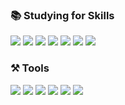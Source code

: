 ### 📚 Studying for Skills
  <img src="https://img.shields.io/badge/HTML5-E34F26?style=flat-square&logo=HTML5&logoColor=ffffff" /> <img src="https://img.shields.io/badge/CSS3-1572B6?style=flat-square&logo=CSS3&logoColor=ffffff" /> <img src="https://img.shields.io/badge/SCSS-CC6699?style=flat-square&logo=Sass&logoColor=ffffff" /> <img src="https://img.shields.io/badge/Bootstrap-7952B3?style=flat-square&logo=Bootstrap&logoColor=ffffff" /> <img src="https://img.shields.io/badge/Javascript-F7DF1E?style=flat-square&logo=javascript&logoColor=ffffff" /> <img src="https://img.shields.io/badge/Typescript-3178C6?style=flat-square&logo=typescript&logoColor=ffffff" /> <img src="https://img.shields.io/badge/Vue.js-4FC08D?style=flat-square&logo=Vue.js&logoColor=ffffff" />


### ⚒ Tools
<img src="https://img.shields.io/badge/GitHub-181717?style=flat-square&logo=GitHub&logoColor=ffffff" /> <img src="https://img.shields.io/badge/VisualStudioCode-007ACC?style=flat-square&logo=VisualStudioCode&logoColor=ffffff" />
<img src="https://img.shields.io/badge/Confluence-172B4D?style=flat-square&logo=Confluence&logoColor=ffffff" />
<img src="https://img.shields.io/badge/Jira-0052CC?style=flat-square&logo=Jira&logoColor=ffffff" />
<img src="https://img.shields.io/badge/Bitbucket-0052CC?style=flat-square&logo=Bitbucket&logoColor=ffffff" />
<img src="https://img.shields.io/badge/Slack-4A154B?style=flat-square&logo=Slack&logoColor=ffffff" />


